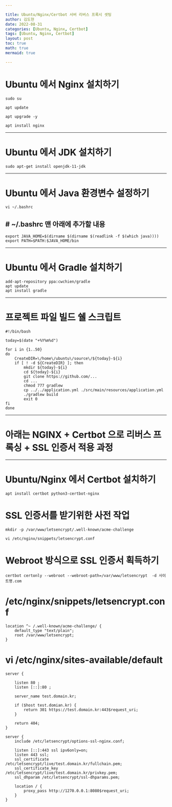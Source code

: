 ```yaml
---

title: Ubuntu/Nginx/Certbot 서버 리버스 프록시 셋팅
author: 김도현
date: 2022-08-31
categories: [Ubuntu, Nginx, Certbot]
tags: [Ubuntu, Nginx, Certbot]
layout: post
toc: true
math: true
mermaid: true

---
```


# Ubuntu 에서 Nginx 설치하기

    sudo su

    apt update

    apt upgrade -y

    apt install nginx

---

# Ubuntu 에서 JDK 설치하기

    sudo apt-get install openjdk-11-jdk

---

# Ubuntu 에서 Java 환경변수 설정하기

    vi ~/.bashrc

## # ~/.bashrc 맨 아래에 추가할 내용

    export JAVA_HOME=$(dirname $(dirname $(readlink -f $(which java))))
    export PATH=$PATH:$JAVA_HOME/bin

---

# Ubuntu 에서 Gradle 설치하기

    add-apt-repository ppa:cwchien/gradle
    apt update
    apt install gradle

---

# 프로젝트 파일 빌드 쉘 스크립트

    #!/bin/bash

    today=$(date "+%Y%m%d")

    for i in {1..50}
    do
        CreateDIR=\/home\/ubuntu\/source\/${today}-${i}
        if [ ! -d ${CreateDIR} ]; then
            mkdir ${today}-${i}
            cd ${today}-${i}
            git clone https://github.com/...
            cd ...
            chmod 777 gradlew
            cp ../../application.yml ./src/main/resources/application.yml
            ./gradlew build
            exit 0
    fi
    done


---

# 아래는 NGINX + Certbot 으로 리버스 프록싱 + SSL 인증서 적용 과정

---

# Ubuntu/Nginx 에서 Certbot 설치하기

    apt install certbot python3-certbot-nginx

# SSL 인증서를 받기위한 사전 작업

    mkdir -p /var/www/letsencrypt/.well-known/acme-challenge

    vi /etc/nginx/snippets/letsencrypt.conf

# Webroot 방식으로 SSL 인증서 획득하기

    certbot certonly --webroot --webroot-path=/var/www/letsencrypt  -d 사이트명.com

# /etc/nginx/snippets/letsencrypt.conf

    location ^~ /.well-known/acme-challenge/ {
        default_type "text/plain";
        root /var/www/letsencrypt;
    }

# vi /etc/nginx/sites-available/default

    server {

        listen 80 ;
        listen [::]:80 ;

        server_name test.domain.kr;

        if ($host test.domian.kr) {
            return 301 https://test.domain.kr:443$request_uri;
        }

        return 404;
    }

    server {
        include /etc/letsencrypt/options-ssl-nginx.conf;

        listen [::]:443 ssl ipv6only=on;
        listen 443 ssl;
        ssl_certificate /etc/letsencrypt/live/test.domain.kr/fullchain.pem;
        ssl_certificate_key /etc/letsencrypt/live/test.domain.kr/privkey.pem;
        ssl_dhparam /etc/letsencrypt/ssl-dhparams.pem;

        location / {
            proxy_pass http://1270.0.0.1:8080$request_uri;
        }
    }
